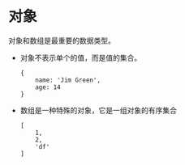 # 对象

对象和数组是最重要的数据类型。
- 对象不表示单个的值，而是值的集合。

    ```
    {
        name: 'Jim Green',
        age: 14
    }
    ```
- 数组是一种特殊的对象，它是一组对象的有序集合

    ```
    [
        1,
        2,
        'df'
    ]
    ```
